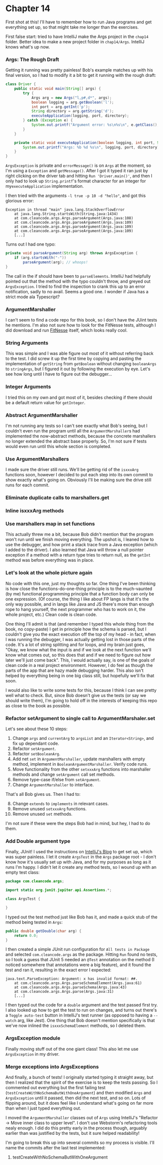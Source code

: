 # Chapter 14

First shot at this! I'll have to remember how to run Java programs and get everything set up, so that might take me
longer than the exercises.

First false start: tried to have IntelliJ make the Args project in the `chap14` folder. Better idea to make a new project
folder in `chap14/Args`. IntelliJ knows what's up now.

### Args: The Rough Draft
Getting it running was pretty painless! Bob's example matches up with his final version, so I had to modify it a bit to
get it running with the rough draft:

```java
class Driver {
    public static void main(String[] args) {
        try {
            Args arg = new Args("l,p#,d*", args);
            boolean logging = arg.getBoolean('l');
            int port = arg.getInt('p');
            String directory = arg.getString('d');
            executeApplication(logging, port, directory);
        } catch (Exception e) {
            System.out.printf("Argument error: %s\n%s\n", e.getClass(), e.getMessage());
        }
    }

    private static void executeApplication(boolean logging, int port, String directory){
        System.out.printf("Args: %b %d %s\n", logging, port, directory);
    }
}
```

`ArgsException` is private and `errorMessage()` is on `Args` at the moment, so I'm using a `Exception` and
`getMessage()`. After I got it typed it ran just by right clicking on the driver tab and hitting `Run 'Driver.main()'`,
and then I only had to look up `String.printf`'s format character for an integer for my`executeApplication` implementation.

I then tried with the arguments `-l true -p 10 -d "hello"`, and got this glorious error:

```
Exception in thread "main" java.lang.StackOverflowError
    at java.lang.String.startsWith(String.java:1434)
    at com.cleancode.args.Args.parseArgument(Args.java:108)
    at com.cleancode.args.Args.parseArgument(Args.java:109)
    at com.cleancode.args.Args.parseArgument(Args.java:109)
    at com.cleancode.args.Args.parseArgument(Args.java:109)
    [...]
```

Turns out I had one typo:

```java
private void parseArgument(String arg) throws ArgsException {
    if (arg.startsWith("-"))
        parseArgument(arg); // whoops!
}
```
The call in the if should have been to `parseElements`. IntelliJ had helpfully pointed out that the method with the typo
couldn't throw, and greyed out `ArgsException`. I tried to find the inspection to crank this up to an error 
notification, sadly to no avail. Seems a good one. I wonder if Java has a strict mode ala Typescript?

### ArgumentMarshaller

I can't seem to find a code repo for this book, so I don't have the JUint tests he mentions. I'm also not sure how to
look for the FitNesse tests, although I did download and run [FitNesse](http://fitnesse.org/) itself, which looks 
really cool.

### String Arguments
 
This was simple and I was able figure out most of it without referring back to the test. I did screw it up the first
time by copying and pasting the implementation of `getString` from `getBoolean` without changing `booleanArgs` to 
`stringArgs`, but I figured it out by following the execution by eye. Let's see how long until I have to figure out
the debugger...

### Integer Arguments

I tried this on my own and got most of it, besides checking if there should be a default return value for 
`getInteger`. 

### Abstract ArgumentMarshaller

I'm not running any tests so I can't see exactly what Bob's seeing, but I couldn't even run the program until all the
`ArgumentMarshaller`s had implemented the now-abstract methods, because the concrete marshallers no longer extended
the abstract base properly. So, I'm not sure if tests would even run until this whole section is completed.

### Use ArgumentMarshallers

I made sure the driver still runs. We'll be getting rid of the `isxxxArg` functions soon, however I decided to put each
step into its own commit to show exactly what's going on. Obviously I'll be making sure the drive still runs for each
commit.

### Eliminate duplicate calls to marshallers.get

### Inline isxxxArg methods

### Use marshallers map in set functions

This actually threw me a bit, because Bob didn't mention that the program won't run until we finish moving everything.
The upshot is, I leaned how to use the debugger, and how print a stack trace from a Java exception (which I added to 
the driver). I also learned that Java will throw a null pointer exception if a method with a return type tries to
return null, as the `getInt` method was before everything was in place.

### Let's look at the whole picture again

No code with this one, just my thoughts so far. One thing I've been thinking is how close the functions-do-one-thing
principle is to the much-vaunted (by me) functional programming principle that a function body can only be one 
expression. (Of course, the thing I like about FP langs is that it's the only way possible, and in langs like Java and
JS  there's more than enough rope to hang yourself, the next programmer who has to work on it, the whole project, etc.)
Clean code is clean code. 

One thing I'll admit is that (and remember I typed this whole thing from the book, no copy-paste) I get in principle
how the schema is parsed, but I couldn't give you the exact execution off the top of my head - in fact, when I was 
running the debugger, I was actually getting lost in those parts of the code. It's a lot of string splitting and for
loops, and my brain just goes, "Okay, we know what the input is and if we look at the next function we'll know what
comes out, so this does that and if we need to figure out how later we'll just come back". This, I would actually say,
is one of the goals of clean code in a real project environment. However, I do feel as though the parts of the app that
are hazy made debugging harder. This also isn't helped by everything being in one big class still, but hopefully we'll
fix that soon.

I would also like to write some tests for this, because I think I can see pretty well what to check. But, since Bob
doesn't give us the tests (or say we should write them), I'm going to hold off in the interests of keeping this repo
as close to the book as possible.

### Refactor setArgument to single call to ArgumentMarshaler.set

Let's see about these 10 steps:

1. Change `args` and `currentArg` to `argsList` and an `Iterator<String>`, and fix up dependant code.
2. Refactor `setArgument`.
3. Refactor `setBooleanArg`.
4. Add net `set` in `ArgumentMarshaller`, update marshallers with empty method, implement in 
`BooleanArgumentMarshaller`. Verify code runs.
5. Move functionality from the other `setxxxArg` functions into marshaller methods and change `setArgument` call set
methods.
6. Remove type-case if/else from `setArgument`.
7. Change `ArgumentMarshaller` to interface.

That's all Bob gives us. Then I had to:

8. Change `extends` to `implements` in relevant cases.
9. Remove unused `setxxxArg` functions.
10. Remove unused `set` methods.

I'm not sure if these were the steps Bob had in mind, but hey, I had to do them.

### Add Double argument type

Finally, JUnit! I used the instructions on [IntelliJ's Blog](https://www.jetbrains.com/help/idea/configuring-testing-libraries.html#create_test)
to get set up, which was super painless. I let it create `ArgsTest` in the `Args` package root - I don't know how it's 
usually set up with Java, and for my purposes as long as it runs I'm happy. I didn't let it create any method tests, so
I wound up with an empty test class:

```java
package com.cleancode.args;

import static org.junit.jupiter.api.Assertions.*;

class ArgsTest {

}
```

I typed out the test method just like Bob has it, and made a quick stub of the method being tested in `Args`:

```java
public double getDouble(char arg) {
    return 0.0;
}
```

I then created a simple JUnit run configuration for `All tests in Package` and selected `com.cleancode.args` as the
package. Hitting `Run` found no tests, so I took a guess that JUnit 5 needed an `@Test` annotation on the method (I
noticed somewhere that annotations were a big feature), and it found the test and ran it, resulting in the exact error
I expected:

```
java.text.ParseException: Argument: x has invalid format: ##.
    at com.cleancode.args.Args.parseSchemaElement(Args.java:61)
    at com.cleancode.args.Args.parseSchema(Args.java:43)
    at com.cleancode.args.Args.parse(Args.java:31)
    [...]
```

I then typed out the code for a `double` argument and the test passed first try. I also looked up how to get the test
to run on changes, and turns out there's a `Toggle auto-test` button in IntelliJ's test runner (as opposed to having a
`--watch` arg, like Jest). One thing that Bob doesn't mention specifically is that we've now inlined the 
`isxxxSchemaElement` methods, so I deleted them. 

### ArgsException module

Finally moving stuff out of the one giant class! This also let me use `ArgsException` in my driver.

### Merge exceptions into ArgsExceptions

And finally, a bunch of tests! I originally started typing it straight away, but then I realized that the spirit of the
exercise is to keep the tests passing. So I commented out everything but the first failing test 
(`testCreateWithNoSchemaButWithOneArgument`) and then modified `Args` and `ArgsException` until it passed, then did the
next test, and so on. Lots of flipping around, but it does feel like I understand what's going on far more than when I
just typed everything out.

I moved the `ArgumentMarshaller` classes out of `Args` using IntelliJ's "Refactor -> Move inner class to upper level". 
I don't use Webstorm's refactoring tools nealy enough. I did do this pretty early in the process though, arguably 
earlier than was justified by the tests, but it sure helped readability!

I'm going to break this up into several commits so my process is visible. I'll name the commits after the last test 
implemented:
1. testCreateWithNoSchemaButWithOneArgument
